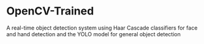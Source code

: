 # OpenCV-Trained
A real-time object detection system using Haar Cascade classifiers for face and hand detection and the YOLO model for general object detection
